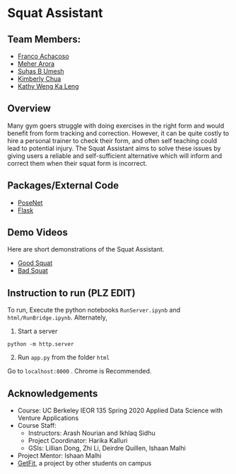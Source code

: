 # Squat Assistant

## Team Members: 
* [Franco Achacoso](https://github.com/fachacoso)
* [Meher Arora](https://github.com/meherarora)
* [Suhas B Umesh](https://github.com/suhasbu)
* [Kimberly Chua](https://github.com/kimberlymchua)
* [Kathy Weng Ka Leng](https://github.com/lengkaikai)

## Overview
Many gym goers struggle with doing exercises in the right form and would benefit from form tracking and correction. However, it can be quite costly to hire a personal trainer to check their form, and often self teaching could lead to potential injury. The Squat Assistant aims to solve these issues by giving users a reliable and self-sufficient alternative which will inform and correct them when their squat form is incorrect.

## Packages/External Code
* [PoseNet](https://github.com/tensorflow/tfjs-models/tree/master/posenet) 
* [Flask](https://flask.palletsprojects.com/en/1.1.x/) 


## Demo Videos
Here are short demonstrations of the Squat Assistant.
* [Good Squat](https://drive.google.com/file/d/1ECyMKL80G-hDKeHzlvBrRAxMvgNQ7yoH/view?usp=sharing)
* [Bad Squat](https://drive.google.com/file/d/1Zsu1nBgmwLyH4WNkSJScRL7RKAcaUjxM/view?usp=sharing)

## Instruction to run (PLZ EDIT)
To run, Execute the python notebooks ```RunServer.ipynb``` and ```html/RunBridge.ipynb```. Alternately, 
1. Start a server
```
python -m http.server
```
2. Run ```app.py``` from the folder ```html```


Go to ```localhost:8000``` . Chrome is Recommended. 

## Acknowledgements
* Course: UC Berkeley IEOR 135 Spring 2020 Applied Data Science with Venture Applications
* Course Staff: 
  * Instructors: Arash Nourian and Ikhlaq Sidhu
  * Project Coordinator: Harika Kalluri
  * GSIs: Lillian Dong, Zhi Li, Deirdre Quillen, Ishaan Malhi
* Project Mentor: Ishaan Malhi
* [GetFit](https://devpost.com/software/getfit-tja3he), a project by other students on campus 
